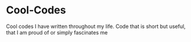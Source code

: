 # Cool-Codes
Cool codes I have written throughout my life. Code that is short but useful, that I am proud of or simply fascinates me
